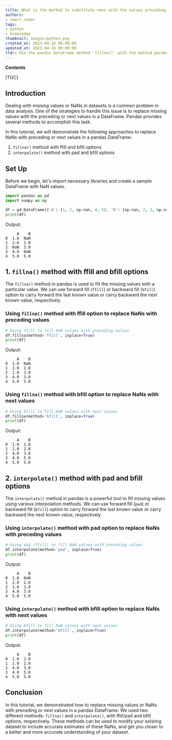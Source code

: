 ```yaml
---
title: What is the method to substitute nans with the values preceding or following them in a pandas dataframe?
authors:
- smart_coder
tags:
- python
- knowledge
thumbnail: images/python.png
created_at: 2023-04-16 00:00:00
updated_at: 2023-04-16 00:00:00
tldr: Use the pandas DataFrame method `fillna()` with the method parameter set to either `ffill` (forward fill) or `bfill` (backward fill) to replace NaN values with preceding or next values, respectively.
---
```


**Contents**

[TOC]

## Introduction

Dealing with missing values or NaNs in datasets is a common problem in data analysis. One of the strategies to handle this issue is to replace missing values with the preceding or next values in a DataFrame. Pandas provides several methods to accomplish this task.

In this tutorial, we will demonstrate the following approaches to replace NaNs with preceding or next values in a pandas DataFrame:

1. `fillna()` method with ffill and bfill options
2. `interpolate()` method with pad and bfill options


## Set Up

Before we begin, let's import necessary libraries and create a sample DataFrame with NaN values.


```python
import pandas as pd
import numpy as np

df = pd.DataFrame({'A': [1, 2, np.nan, 4, 5], 'B': [np.nan, 2, 3, np.nan, 5]})
print(df)
```

Output:

```
     A    B
0  1.0  NaN
1  2.0  2.0
2  NaN  3.0
3  4.0  NaN
4  5.0  5.0
```

## 1. `fillna()` method with ffill and bfill options

The `fillna()` method in pandas is used to fill the missing values with a particular value. We can use forward fill (`ffill`) or backward fill (`bfill`) option to carry forward the last known value or carry backward the next known value, respectively.

### Using `fillna()` method with ffill option to replace NaNs with preceding values


```python
# Using ffill to fill NaN values with preceding values
df.fillna(method='ffill', inplace=True)
print(df)
```

Output:

```
     A    B
0  1.0  NaN
1  2.0  2.0
2  2.0  3.0
3  4.0  3.0
4  5.0  5.0
```

### Using `fillna()` method with bfill option to replace NaNs with next values


```python
# Using bfill to fill NaN values with next values
df.fillna(method='bfill', inplace=True)
print(df)
```

Output:

```
     A    B
0  1.0  2.0
1  2.0  2.0
2  4.0  3.0
3  4.0  5.0
4  5.0  5.0
```


## 2. `interpolate()` method with pad and bfill options

The `interpolate()` method in pandas is a powerful tool to fill missing values using various interpolation methods. We can use forward fill (`pad`) or backward fill (`bfill`) option to carry forward the last known value or carry backward the next known value, respectively. 

### Using `interpolate()` method with pad option to replace NaNs with preceding values

```python
# Using pad (ffill) to fill NaN values with preceding values
df.interpolate(method='pad', inplace=True)
print(df)
```

Output:

```
     A    B
0  1.0  NaN
1  2.0  2.0
2  2.0  3.0
3  4.0  3.0
4  5.0  5.0
```


### Using `interpolate()` method with bfill option to replace NaNs with next values


```python
# Using bfill to fill NaN values with next values
df.interpolate(method='bfill', inplace=True)
print(df)
```

Output:

```
     A    B
0  1.0  2.0
1  2.0  2.0
2  4.0  3.0
3  4.0  5.0
4  5.0  5.0
```

## Conclusion

In this tutorial, we demonstrated how to replace missing values or NaNs with preceding or next values in a pandas DataFrame. We used two different methods: `fillna()` and `interpolate()`, with ffill/pad and bfill options, respectively. 
These methods can be used to modify your existing dataset to include accurate estimates of these NaNs, and get you closer to a better and more accurate understanding of your dataset.
